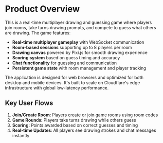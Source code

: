 # Product Overview

This is a real-time multiplayer drawing and guessing game where players join rooms, take turns drawing prompts, and compete to guess what others are drawing. The game features:

- **Real-time multiplayer gameplay** with WebSocket communication
- **Room-based sessions** supporting up to 8 players per room
- **Drawing canvas** powered by Pixi.js for smooth drawing experience
- **Scoring system** based on guess timing and accuracy
- **Chat functionality** for guessing and communication
- **Persistent game state** with room management and player tracking

The application is designed for web browsers and optimized for both desktop and mobile devices. It's built to scale on Cloudflare's edge infrastructure with global low-latency performance.

## Key User Flows
1. **Join/Create Room**: Players create or join game rooms using room codes
2. **Game Rounds**: Players take turns drawing while others guess
3. **Scoring**: Points awarded based on correct guesses and timing
4. **Real-time Updates**: All players see drawing strokes and chat messages instantly